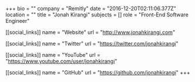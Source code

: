 +++
bio = ""
company = "Remitly"
date = "2016-12-20T02:11:06.377Z"
location = ""
title = "Jonah Kirangi"
subjects = []
role = "Front-End Software Engineer"

[[social_links]]
  name = "Website"
  url = "http://www.jonahkirangi.com"

[[social_links]]
  name = "Twitter"
  url = "https://twitter.com/jonahkirangi"

[[social_links]]
  name = "YouTube"
  url = "https://www.youtube.com/user/jonahkirangi"

[[social_links]]
  name = "GitHub"
  url = "https://github.com/jonahkirangi"
+++
